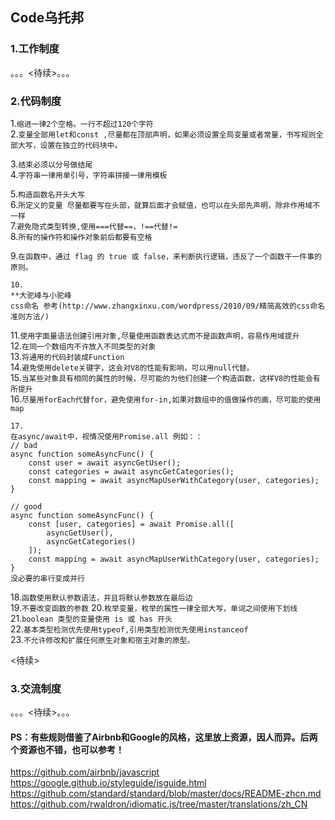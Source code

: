 
## Code乌托邦

### 1.工作制度
。。。<待续>。。。

### 2.代码制度  

1.`缩进一律2个空格。一行不超过120个字符`  
2.`变量全部用let和const ,尽量都在顶部声明，如果必须设置全局变量或者常量，书写规则全部大写，设置在独立的代码块中。`    

3.`结束必须以分号做结尾`  
4.`字符串一律用单引号，字符串拼接一律用模板`  

5.`构造函数名开头大写`  
6.`所定义的变量 尽量都要写在头部，就算后面才会赋值，也可以在头部先声明，除非作用域不一样`  
7.`避免隐式类型转换,使用===代替==，!==代替!=`  
8.`所有的操作符和操作对象前后都要有空格`  


9.`在函数中，通过 flag 的 true 或 false，来判断执行逻辑，违反了一个函数干一件事的原则。`

```
10.
**大驼峰与小驼峰  
css命名 参考(http://www.zhangxinxu.com/wordpress/2010/09/精简高效的css命名准则方法/)
```
11.`使用字面量语法创建引用对象,尽量使用函数表达式而不是函数声明，容易作用域提升
`  
12.`在同一个数组内不许放入不同类型的对象`  
13.`将通用的代码封装成Function`  
14.`避免使用delete关键字，这会对V8的性能有影响，可以用null代替。`  
15.`当某些对象具有相同的属性的时候，尽可能的为他们创建一个构造函数，这样V8的性能会有所提升`  
16.`尽量用forEach代替for，避免使用for-in,如果对数组中的值做操作的画，尽可能的使用map`  

```
17.
在async/await中，视情况使用Promise.all 例如：：
// bad
async function someAsyncFunc() {
    const user = await asyncGetUser();
    const categories = await asyncGetCategories();
    const mapping = await asyncMapUserWithCategory(user, categories);
}
 
// good
async function someAsyncFunc() {
    const [user, categories] = await Promise.all([
        asyncGetUser(),
        asyncGetCategories()
    ]);
    const mapping = await asyncMapUserWithCategory(user, categories);
}
没必要的串行变成并行
```
18.`函数使用默认参数语法，并且将默认参数放在最后边`  
19.`不要改变函数的参数`
20.`枚举变量，枚举的属性一律全部大写，单词之间使用下划线`  
21.`boolean 类型的变量使用 is 或 has 开头`  
22.`基本类型检测优先使用typeof,引用类型检测优先使用instanceof`  
23.`不允许修改和扩展任何原生对象和宿主对象的原型。`

<待续>


### 3.交流制度  
。。。<待续>。。。



#### PS：有些规则借鉴了Airbnb和Google的风格，这里放上资源，因人而异。后两个资源也不错，也可以参考！
https://github.com/airbnb/javascript  
https://google.github.io/styleguide/jsguide.html  
https://github.com/standard/standard/blob/master/docs/README-zhcn.md
https://github.com/rwaldron/idiomatic.js/tree/master/translations/zh_CN